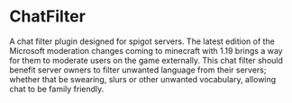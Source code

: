 # ChatFilter
A chat filter plugin designed for spigot servers.
The latest edition of the Microsoft moderation changes coming to minecraft with 1.19 brings a way for them to moderate users on the game externally.
This chat filter should benefit server owners to filter unwanted language from their servers; whether that be swearing, slurs or other unwanted vocabulary, allowing chat to be family friendly.

